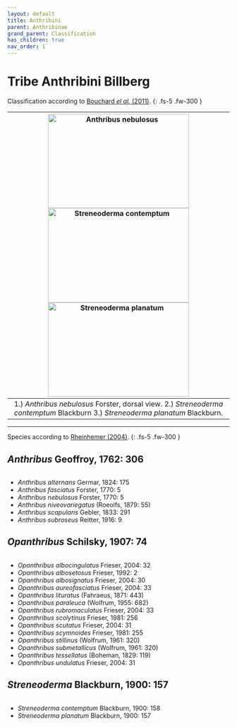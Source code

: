 ```yaml
---
layout: default
title: Anthribini
parent: Anthribinae
grand_parent: Classification
has_children: true
nav_order: 1
---
```



# Tribe Anthribini Billberg

Classification according to [Bouchard _el al._ (2011)](https://zookeys.pensoft.net/articles.php?id=4001).
{: .fs-5 .fw-300 }


| [<img src="https://serv.biokic.asu.edu/imglib/ecdysis/ASU_ASUCOB/ASUCOB0015/ASUCOB0015351_dorsal_edited_1608612310.jpg" alt="Anthribus nebulosus" width="320" height="213.4">](https://serv.biokic.asu.edu/ecdysis/collections/individual/index.php?occid=650093) [<img src="https://storage.idigbio.org/portals/scan/misc/201504/ASUHIC0079276_habitus_lateral__1429125454_web.jpg" alt="Streneoderma contemptum" width="320" height="213.4">](https://serv.biokic.asu.edu/ecdysis/collections/individual/index.php?occid=348888) [<img src="https://serv.biokic.asu.edu/imglib/ecdysis/ASU_ASUCOB/ASUCOB0015/ASUCOB0015228_lateral_edited_1610169538.jpg" alt="Streneoderma planatum" width="320" height="213.4">](https://serv.biokic.asu.edu/ecdysis/collections/individual/index.php?occid=629017)  | 
|:--:| 
|1.) *Anthribus nebulosus* Forster, dorsal view. 2.) _Streneoderma contemptum_ Blackburn 3.) _Streneoderma planatum_ Blackburn.|

---

Species according to [Rheinhemer (2004)](https://www.zobodat.at/pdf/Mitt-Ent-Ver-Stuttgart_39_2004_0001-0244.pdf).
{: .fs-5 .fw-300 }


## _Anthribus_ Geoffroy, 1762: 306

<img src="https://www.simplemappr.net/map/18214" alt="" />

- _Anthribus alternans_ Germar, 1824: 175
- _Anthribus fasciatus_ Forster, 1770: 5
- _Anthribus nebulosus_ Forster, 1770: 5
- _Anthribus niveovariegatus_ (Roeolfs, 1879: 55)
- _Anthribus scapularis_ Gebler, 1833: 291
- _Anthribus subroseus_ Reitter, 1916: 9

## _Opanthribus_ Schilsky, 1907: 74

<img src="https://www.simplemappr.net/map/18216" alt="" />

- _Opanthribus albocingulatus_ Frieser, 2004: 32
- _Opanthribus albosetosus_ Frieser, 1992: 2
- _Opanthribus albosignatus_ Frieser, 2004: 30
- _Opanthribus aureofasciatus_ Frieser, 2004: 33
- _Opanthribus lituratus_ (Fahraeus, 1871: 443)
- _Opanthribus paraleuca_ (Wolfrum, 1955: 682)
- _Opanthribus rubromaculatus_ Frieser, 2004: 33
- _Opanthribus scolytinus_ Frieser, 1981: 256
- _Opanthribus scutatus_ Frieser, 2004: 31
- _Opanthribus scymnoides_ Frieser, 1981: 255
- _Opanthribus stillinus_ (Wolfrum, 1961: 320)
- _Opanthribus submetallicus_ (Wolfrum, 1961: 320)
- _Opanthribus tessellatus_ (Boheman, 1829: 119)
- _Opanthribus undulatus_ Frieser, 2004: 31

## _Streneoderma_ Blackburn, 1900: 157

<img src="https://www.simplemappr.net/map/18215" alt="" />

- _Streneoderma contemptum_ Blackburn, 1900: 158
- _Streneoderma planatum_ Blackburn, 1900: 157
